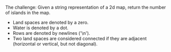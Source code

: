 The challenge: Given a string representation of a 2d map, return the number of islands in the map.

  * Land spaces are denoted by a zero.
  * Water is denoted by a dot.
  * Rows are denoted by newlines ('\n').
  * Two land spaces are considered connected if they are adjacent (horizontal or vertical, but not diagonal).
  
